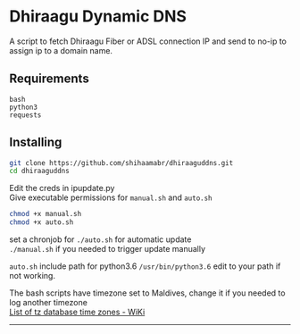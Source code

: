 # Dhiraagu Dynamic DNS
A script to fetch Dhiraagu Fiber or ADSL connection IP and send to no-ip to assign ip to a domain name.

## Requirements
`bash`\
`python3`\
`requests` 

## Installing
```bash
git clone https://github.com/shihaamabr/dhiraaguddns.git
cd dhiraaguddns
```
Edit the creds in ipupdate.py\
Give executable permissions for `manual.sh` and `auto.sh`
```bash
chmod +x manual.sh
chmod +x auto.sh
```

set a chronjob for `./auto.sh` for automatic update\
`./manual.sh` if you needed to trigger update manually

`auto.sh` include path for python3.6 `/usr/bin/python3.6` edit to your path if not working.

The bash scripts have timezone set to Maldives, change it if you needed to log another timezone\
[List of tz database time zones - WiKi](https://en.wikipedia.org/wiki/List_of_tz_database_time_zones)


---
